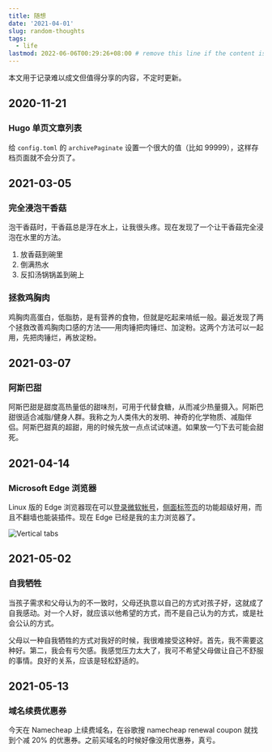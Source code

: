 ```yaml
---
title: 随想
date: '2021-04-01'
slug: random-thoughts
tags:
  - life
lastmod: 2022-06-06T00:29:26+08:00 # remove this line if the content is actually changed
---
```


本文用于记录难以成文但值得分享的内容，不定时更新。

## 2020-11-21

### Hugo 单页文章列表

给 `config.toml` 的 `archivePaginate` 设置一个很大的值（比如 99999），这样存档页面就不会分页了。

## 2021-03-05

### 完全浸泡干香菇

泡干香菇时，干香菇总是浮在水上，让我很头疼。现在发现了一个让干香菇完全浸泡在水里的方法。

1. 放香菇到碗里
1. 倒满热水
1. 反扣汤锅锅盖到碗上

### 拯救鸡胸肉

鸡胸肉高蛋白，低脂肪，是有营养的食物，但就是吃起来啃纸一般。最近发现了两个拯救改善鸡胸肉口感的方法——用肉锤把肉锤烂、加淀粉。这两个方法可以一起用，先把肉锤烂，再放淀粉。

## 2021-03-07

### 阿斯巴甜

阿斯巴甜是甜度高热量低的甜味剂，可用于代替食糖，从而减少热量摄入。阿斯巴甜很适合减脂/健身人群。我称之为人类伟大的发明、神奇的化学物质、减脂伴侣。阿斯巴甜真的超甜，用的时候先放一点点试试味道。如果放一勺下去可能会甜死。

## 2021-04-14

### Microsoft Edge 浏览器

Linux 版的 Edge 浏览器现在可以[登录微软帐号](https://techcommunity.microsoft.com/t5/articles/users-can-now-sign-in-and-sync-their-favorites-with-microsoft/m-p/2230134)，[侧面标签页](https://techcommunity.microsoft.com/t5/articles/vertical-tabs-preview-now-available-in-the-canary-and-dev/m-p/1823751)的功能超级好用，而且不翻墙也能装插件。现在 Edge 已经是我的主力浏览器了。

![Vertical tabs](https://techcommunity.microsoft.com/t5/image/serverpage/image-id/229553iB000EE470B363ACA/image-size/large?v=v2&px=999)

## 2021-05-02

### 自我牺牲

当孩子需求和父母认为的不一致时，父母还执意以自己的方式对孩子好，这就成了自我感动。对一个人好，就应该以他希望的方式，而不是自己认为的方式，或是社会公认的方式。

父母以一种自我牺牲的方式对我好的时候，我很难接受这种好。首先，我不需要这种好。第二，我会有亏欠感。我感觉压力太大了，我可不希望父母做让自己不舒服的事情。良好的关系，应该是轻松舒适的。

## 2021-05-13

### 域名续费优惠券

今天在 Namecheap 上续费域名，在谷歌搜 namecheap renewal coupon 就找到个减 20% 的优惠券。之前买域名的时候好像没用优惠券，真亏。
